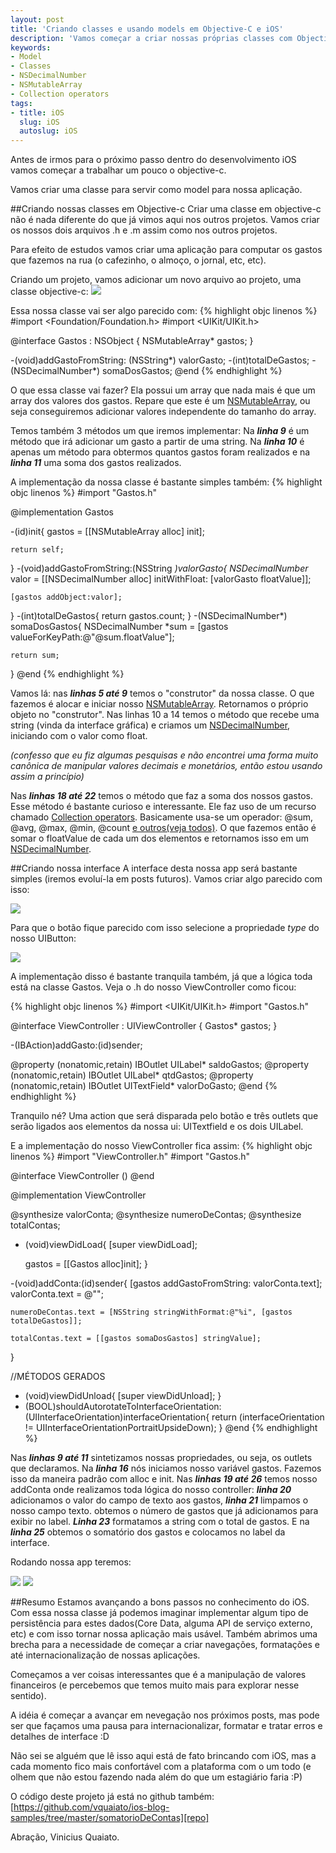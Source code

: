 ```yaml
---
layout: post
title: 'Criando classes e usando models em Objective-C e iOS'
description: 'Vamos começar a criar nossas próprias classes com Objective-C usando-as como models nas nossas aplicações iOS. Vamos começar a desenvolver uma aplicação para gastos de rua.'
keywords:
- Model
- Classes
- NSDecimalNumber
- NSMutableArray
- Collection operators
tags:
- title: iOS
  slug: iOS
  autoslug: iOS
---
```

Antes de irmos para o próximo passo dentro do desenvolvimento iOS vamos começar a trabalhar um pouco o objective-c.

Vamos criar uma classe para servir como model para nossa aplicação.

##Criando nossas classes em Objective-c
Criar uma classe em objective-c não é nada diferente do que já vimos aqui nos outros projetos. Vamos criar os nossos dois arquivos .h e .m assim como nos outros projetos.

Para efeito de estudos vamos criar uma aplicação para computar os gastos que fazemos na rua (o cafezinho, o almoço, o jornal, etc, etc).

Criando um projeto, vamos adicionar um novo arquivo ao projeto, uma classe objective-c:
<img src="images_posts/objc-class.jpg" class="post_img" />

Essa nossa classe vai ser algo parecido com:
{% highlight objc linenos %}
#import <Foundation/Foundation.h>
#import <UIKit/UIKit.h>

@interface Gastos : NSObject
{
    NSMutableArray* gastos;
}

-(void)addGastoFromString: (NSString*) valorGasto;
-(int)totalDeGastos;
-(NSDecimalNumber*) somaDosGastos;
@end
{% endhighlight %}

O que essa classe vai fazer? Ela possui um array que nada mais é que um array dos valores dos gastos. Repare que este é um [NSMutableArray][nsmutable], ou seja conseguiremos adicionar valores independente do tamanho do array.

Temos também 3 métodos um que iremos implementar:
Na ***linha 9*** é um método que irá adicionar um gasto a partir de uma string. Na ***linha 10*** é apenas um método para obtermos quantos gastos foram realizados e na ***linha 11*** uma soma dos gastos realizados.

A implementação da nossa classe é bastante simples também:
{% highlight objc linenos %}
#import "Gastos.h"

@implementation Gastos

-(id)init{
    gastos = [[NSMutableArray alloc] init];

    return self;
}
-(void)addGastoFromString:(NSString *)valorGasto{
    NSDecimalNumber* valor = [[NSDecimalNumber alloc] initWithFloat: [valorGasto floatValue]];

    [gastos addObject:valor];
}
-(int)totalDeGastos{
    return gastos.count;
}
-(NSDecimalNumber*) somaDosGastos{
    NSDecimalNumber *sum = [gastos valueForKeyPath:@"@sum.floatValue"];

    return sum;
}
@end
{% endhighlight %}

Vamos lá: nas ***linhas 5 até 9*** temos o "construtor" da nossa classe. O que fazemos é alocar e iniciar nosso [NSMutableArray][nsmutable]. Retornamos o próprio objeto no "construtor".
Nas linhas 10 a 14 temos o método que recebe uma string (vinda da interface gráfica) e criamos um [NSDecimalNumber][nsdecimal], iniciando com o valor como float.

*(confesso que eu fiz algumas pesquisas e não encontrei uma forma muito canônica de manipular valores decimais e monetários, então estou usando assim a princípio)*

Nas ***linhas 18 até 22*** temos o método que faz a soma dos nossos gastos. Esse método é bastante curioso e interessante. Ele faz uso de um recurso chamado [Collection operators][collection]. Basicamente usa-se um operador: @sum, @avg, @max, @min, @count [e outros(veja todos)][operators].
O que fazemos então é somar o floatValue de cada um dos elementos e retornamos isso em um [NSDecimalNumber][nsdecimal].

##Criando nossa interface
A interface desta nossa app será bastante simples (iremos evoluí-la em posts futuros). Vamos criar algo parecido com isso:

<img src="images_posts/interface-gastos-ios-app.png" class="post_img" />

Para que o botão fique parecido com isso selecione a propriedade *type* do nosso UIButton:

<img src="images_posts/add-contact-button-ios.jpg" class="post_img" />

A implementação disso é bastante tranquila também, já que a lógica toda está na classe Gastos. Veja o .h do nosso ViewController como ficou:

{% highlight objc linenos %}
#import <UIKit/UIKit.h>
#import "Gastos.h"

@interface ViewController : UIViewController
{
    Gastos* gastos;
}

-(IBAction)addGasto:(id)sender;

@property (nonatomic,retain) IBOutlet UILabel* saldoGastos;
@property (nonatomic,retain) IBOutlet UILabel* qtdGastos;
@property (nonatomic,retain) IBOutlet UITextField* valorDoGasto;
@end
{% endhighlight %}

Tranquilo né? Uma action que será disparada pelo botão e três outlets que serão ligados aos elementos da nossa ui: UITextfield e os dois UILabel.

E a implementação do nosso ViewController fica assim:
{% highlight objc linenos %}
#import "ViewController.h"
#import "Gastos.h"

@interface ViewController ()
@end

@implementation ViewController

@synthesize valorConta;
@synthesize numeroDeContas;
@synthesize totalContas;

- (void)viewDidLoad{
    [super viewDidLoad];

    gastos = [[Gastos alloc]init];
}

-(void)addConta:(id)sender{
    [gastos addGastoFromString: valorConta.text];
    valorConta.text = @"";

    numeroDeContas.text = [NSString stringWithFormat:@"%i", [gastos totalDeGastos]];

    totalContas.text = [[gastos somaDosGastos] stringValue];
}

//MÉTODOS GERADOS
- (void)viewDidUnload{
    [super viewDidUnload];
}
- (BOOL)shouldAutorotateToInterfaceOrientation:(UIInterfaceOrientation)interfaceOrientation{
    return (interfaceOrientation != UIInterfaceOrientationPortraitUpsideDown);
}
@end
{% endhighlight %}

Nas ***linhas 9 até 11*** sintetizamos nossas propriedades, ou seja, os outlets que declaramos.
Na ***linha 16*** nós iniciamos nosso variável gastos. Fazemos isso da maneira padrão com alloc e init.
Nas ***linhas 19 até 26*** temos nosso addConta onde realizamos toda lógica do nosso controller: ***linha 20*** adicionamos o valor do campo de texto aos gastos, ***linha 21*** limpamos o nosso campo texto. obtemos o número de gastos que já adicionamos para exibir no label. ***Linha 23*** formatamos a string com o total de gastos. E na ***linha 25*** obtemos o somatório dos gastos e colocamos no label da interface.

Rodando nossa app teremos:

<img src="images_posts/controle-gastos-rua-ios-app.png" class="post_img" />

<img src="images_posts/controle-gastos-rua-ios-app-2.png" class="post_img" />

##Resumo
Estamos avançando a bons passos no conhecimento do iOS. Com essa nossa classe já podemos imaginar implementar algum tipo de persistência para estes dados(Core Data, alguma API de serviço externo, etc) e com isso tornar nossa aplicação mais usável.
Também abrimos uma brecha para a necessidade de começar a criar navegações, formatações e até internacionalização de nossas aplicações.

Começamos a ver coisas interessantes que é a manipulação de valores financeiros (e percebemos que temos muito mais para explorar nesse sentido).

A idéia é começar a avançar em nevegação nos próximos posts, mas pode ser que façamos uma pausa para internacionalizar, formatar e tratar erros e detalhes de interface :D

Não sei se alguém que lê isso aqui está de fato brincando com iOS, mas a cada momento fico mais confortável com a plataforma com o um todo (e olhem que não estou fazendo nada além do que um estagiário faria :P)

O código deste projeto já está no github também: [https://github.com/vquaiato/ios-blog-samples/tree/master/somatorioDeContas][repo]

Abração,
Vinicius Quaiato.

[nsmutable]:https://developer.apple.com/library/mac/documentation/Cocoa/Reference/Foundation/Classes/NSMutableArray_Class/Reference/Reference.html
[nsdecimal]:https://developer.apple.com/library/mac/#documentation/Cocoa/Reference/Foundation/Classes/NSDecimalNumber_Class/Reference/Reference.html
[collection]:http://developer.apple.com/library/ios/#documentation/cocoa/conceptual/KeyValueCoding/Articles/CollectionOperators.html
[operators]:http://developer.apple.com/library/ios/documentation/cocoa/conceptual/KeyValueCoding/Articles/CollectionOperators.html#//apple_ref/doc/uid/20002176-SW6
[repo]:https://github.com/vquaiato/ios-blog-samples/tree/master/somatorioDeContas
